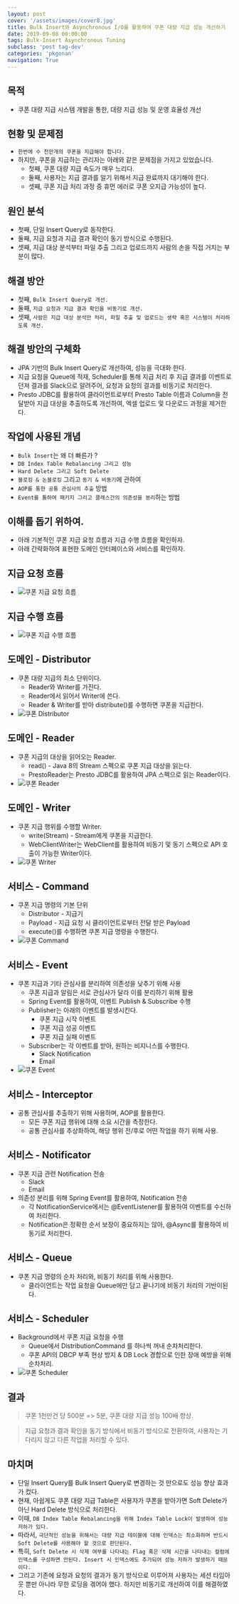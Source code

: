 ```yaml
---
layout: post
cover: '/assets/images/cover8.jpg'
title: Bulk Insert와 Asynchronous I/O를 활용하여 쿠폰 대량 지급 성능 개선하기
date: 2019-09-08 00:00:00
tags: Bulk-Insert Asynchronous Tuning
subclass: 'post tag-dev'
categories: 'pkgonan' 
navigation: True
---
```


## 목적
* 쿠폰 대량 지급 시스템 개발을 통한, 대량 지급 성능 및 운영 효율성 개선


## 현황 및 문제점
* `한번에 수 천만개의 쿠폰을 지급해야 합니다.` 
* 하지만, 쿠폰을 지급하는 관리자는 아래와 같은 문제점을 가지고 있었습니다.
    * 첫째, 쿠폰 대량 지급 속도가 매우 느리다.
    * 둘째, 사용자는 지급 결과를 알기 위해서 지급 완료까지 대기해야 한다.
    * 셋째, 쿠폰 지급 처리 과정 중 휴먼 에러로 쿠폰 오지급 가능성이 높다.


## 원인 분석
* 첫째, 단일 Insert Query로 동작한다.
* 둘째, 지급 요청과 지급 결과 확인이 동기 방식으로 수행된다.
* 셋째, 지급 대상 분석부터 파일 추출 그리고 업로드까지 사람의 손을 직접 거치는 부분이 많다.


## 해결 방안
* 첫째, `Bulk Insert Query로 개선.`
* 둘째, `지급 요청과 지급 결과 확인을 비동기로 개선.`
* 셋째, `사람은 지급 대상 분석만 처리, 파일 추출 및 업로드는 생략 혹은 시스템이 처리하도록 개선.`


## 해결 방안의 구체화
* JPA 기반의 Bulk Insert Query로 개선하여, 성능을 극대화 한다.
* 지급 요청을 Queue에 적재, Scheduler를 통해 지급 처리 후 지급 결과를 이벤트로 던져 결과를 Slack으로 알려주어, 요청과 요청의 결과를 비동기로 처리한다.
* Presto JDBC를 활용하여 클라이언트로부터 Presto Table 이름과 Column을 전달받아 지급 대상을 추출하도록 개선하여, 엑셀 업로드 및 다운로드 과정을 제거한다.


## 작업에 사용된 개념
* `Bulk Insert`는 왜 더 빠른가 ?
* `DB Index Table Rebalancing 그리고 성능`
* `Hard Delete 그리고 Soft Delete`
* `블로킹 & 논블로킹` 그리고 `동기 & 비동기`에 관하여
* `AOP를 통한 공통 관심사의 추출` 방법
* `Event를 통하여 패키지 그리고 클래스간의 의존성을 분리`하는 방법


## 이해를 돕기 위하여.
* 아래 기본적인 쿠폰 지급 요청 흐름과 지급 수행 흐름을 확인하자.
* 아래 간략화하여 표현한 도메인 인터페이스와 서비스를 확인하자.


## 지급 요청 흐름
* ![쿠폰 지급 요청 흐름](/assets/images/post/Distribution_Command_Sequence_Diagram.png)


## 지급 수행 흐름
* ![쿠폰 지급 수행 흐름](/assets/images/post/Distribution_Process_Sequence_Diagram.png)


## 도메인 - Distributor
* 쿠폰 대량 지급의 최소 단위이다. 
    * Reader와 Writer를 가진다. 
    * Reader에서 읽어서 Writer에 쓴다.
    * Reader & Writer를 받아 distribute()를 수행하면 쿠폰을 지급한다.
* ![쿠폰 Distributor](/assets/images/post/Domain-Distributor.png)


## 도메인 - Reader
* 쿠폰 지급의 대상을 읽어오는 Reader.
    * read() - Java 8의 Stream<T> 스펙으로 쿠폰 지급 대상을 읽는다.
    * PrestoReader는 Presto JDBC를 활용하여 JPA 스펙으로 읽는 Reader이다.
* ![쿠폰 Reader](/assets/images/post/Domain-Reader.png)


## 도메인 - Writer
* 쿠폰 지급 행위를 수행할 Writer.
    * write(Stream<T>) - Stream<T>에게 쿠폰을 지급한다.
    * WebClientWriter는 WebClient를 활용하여 비동기 및 동기 스펙으로 API 호출이 가능한 Writer이다.
* ![쿠폰 Writer](/assets/images/post/Domain-Writer.png)


## 서비스 - Command
* 쿠폰 지급 명령의 기본 단위
    * Distributor - 지급기
    * Payload - 지급 요청 시 클라이언트로부터 전달 받은 Payload
    * execute()를 수행하면 쿠폰 지급 명령을 수행한다.
* ![쿠폰 Command](/assets/images/post/Service-Command.png)


## 서비스 - Event
* 쿠폰 지급과 기타 관심사를 분리하여 의존성을 낮추기 위해 사용
    * 쿠폰 지급과 알림은 서로 관심사가 달라 이를 분리하기 위해 활용
    * Spring Event를 활용하여, 이벤트 Publish & Subscribe 수행
    * Publisher는 아래의 이벤트를 발생시킨다. 
        * 쿠폰 지급 시작 이벤트
        * 쿠폰 지급 성공 이벤트
        * 쿠폰 지급 실패 이벤트
    * Subscriber는 각 이벤트를 받아, 원하는 비지니스를 수행한다.
        * Slack Notification
        * Email
* ![쿠폰 Event](/assets/images/post/Service-Event.png)


## 서비스 - Interceptor
* 공통 관심사를 추출하기 위해 사용하며, AOP를 활용한다.
    * 모든 쿠폰 지급 행위에 대해 소요 시간을 측정한다.
    * 공통 관심사를 추상화하여, 해당 행위 전/후로 어떤 작업을 하기 위해 사용.


## 서비스 - Notificator
* 쿠폰 지급 관련 Notification 전송
    * Slack
    * Email
* 의존성 분리를 위해 Spring Event를 활용하여, Notification 전송
    * 각 NotificationService에서는 @EventListener를 활용하여 이벤트를 수신하여 처리한다.
    * Notification은 정확한 순서 보장이 중요하지는 않아, @Async를 활용하여 비동기로 처리한다.
    

## 서비스 - Queue
* 쿠폰 지급 명령의 순차 처리와, 비동기 처리를 위해 사용한다.
    * 클라이언트는 작업 요청을 Queue에만 담고 끝나기에 비동기 처리의 기반이된다.


## 서비스 - Scheduler
* Background에서 쿠폰 지급 요청을 수행
    * Queue에서 DistributionCommand 를 하나씩 꺼내 순차처리한다.
    * 쿠폰 API의 DBCP 부족 현상 방지 & DB Lock 경합으로 인한 장애 예방을 위해 순차처리.
* ![쿠폰 Scheduler](/assets/images/post/Service-Scheduler.png)


## 결과
> 쿠폰 1천만건 당 500분 => 5분, 쿠폰 대량 지급 성능 100배 향상.


> 지급 요청과 결과 확인을 동기 방식에서 비동기 방식으로 전환하여, 사용자는 기다리지 않고 다른 작업을 처리할 수 있다.


## 마치며
* 단일 Insert Query를 Bulk Insert Query로 변경하는 것 만으로도 성능 향상 효과가 컸다.
* 현재, 아쉽게도 쿠폰 대량 지급 Table은 사용자가 쿠폰을 받아가면 Soft Delete가 아닌 Hard Delete 방식으로 처리한다.
* 이때, `DB Index Table Rebalancing을 위해 Index Table Lock이 발생하여 성능 저하가 있다.`
* 따라서, `극단적인 성능을 위해서는 대량 지급 테이블에 대해 인덱스는 최소화하며 반드시 Soft Delete를 사용해야 할 것으로 판단된다.`
* 특히, `Soft Delete 시 삭제 여부를 나타내는 Flag 혹은 삭제 시간을 나타내는 컬럼에 인덱스를 구성하면 안된다. Insert 시 인덱스에도 추가되어 성능 저하가 발생하기 때문이다.`
* 그리고 기존에 요청과 요청의 결과가 동기 방식으로 이루어져 사용자는 세션 타임아웃 뿐만 아니라 무한 로딩을 겪어야 했다. 하지만 비동기로 개선하여 이를 해결하였다.